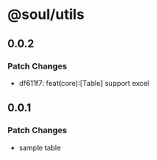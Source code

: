 # @soul/utils

## 0.0.2

### Patch Changes

- df611f7: feat(core):[Table] support excel

## 0.0.1

### Patch Changes

- sample table
